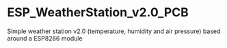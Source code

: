 # ESP_WeatherStation_v2.0_PCB
Simple weather station v2.0 (temperature, humidity and air pressure) based around a ESP8266 module
